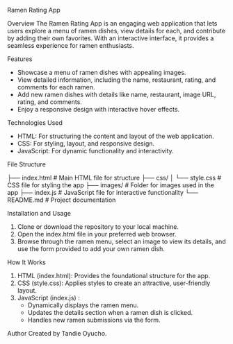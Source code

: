 Ramen Rating App

Overview
The Ramen Rating App is an engaging web application that lets users explore a menu of ramen dishes, view details for each, and contribute by adding their own favorites. With an interactive interface, it provides a seamless experience for ramen enthusiasts.

Features
- Showcase a menu of ramen dishes with appealing images.
- View detailed information, including the name, restaurant, rating, and comments for each ramen.
- Add new ramen dishes with details like name, restaurant, image URL, rating, and comments.
- Enjoy a responsive design with interactive hover effects.

Technologies Used
- HTML: For structuring the content and layout of the web application.
- CSS: For styling, layout, and responsive design.
- JavaScript: For dynamic functionality and interactivity.

File Structure

├── index.html       # Main HTML file for structure
├── css/
│   └── style.css    # CSS file for styling the app
├── images/          # Folder for images used in the app
├── index.js         # JavaScript file for interactive functionality
└── README.md        # Project documentation


Installation and Usage
1. Clone or download the repository to your local machine.
2. Open the index.html file in your preferred web browser.
3. Browse through the ramen menu, select an image to view its details, and use the form provided to add your own ramen dish.

How It Works
1. HTML (index.html): Provides the foundational structure for the app.
2. CSS (style.css): Applies styles to create an attractive, user-friendly layout.
3. JavaScript (index.js) :
   - Dynamically displays the ramen menu.
   - Updates the details section when a ramen dish is clicked.
   - Handles new ramen submissions via the form.



Author
Created by Tandie Oyucho.
